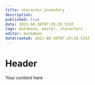 ```yaml
---
title: character_inventory
description: 
published: true
date: 2021-08-30T07:29:29.533Z
tags: database, master, characters
editor: markdown
dateCreated: 2021-08-30T07:29:29.533Z
---
```


# Header
Your content here
